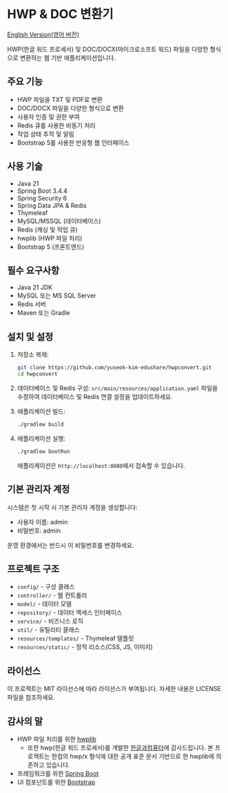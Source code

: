 # HWP & DOC 변환기

[English Version(영어 버전)](README.en.md)

HWP(한글 워드 프로세서) 및 DOC/DOCX(마이크로소프트 워드) 파일을 다양한 형식으로 변환하는 웹 기반 애플리케이션입니다.

## 주요 기능

- HWP 파일을 TXT 및 PDF로 변환
- DOC/DOCX 파일을 다양한 형식으로 변환
- 사용자 인증 및 권한 부여
- Redis 큐를 사용한 비동기 처리
- 작업 상태 추적 및 알림
- Bootstrap 5를 사용한 반응형 웹 인터페이스

## 사용 기술

- Java 21
- Spring Boot 3.4.4
- Spring Security 6
- Spring Data JPA & Redis
- Thymeleaf
- MySQL/MSSQL (데이터베이스)
- Redis (캐싱 및 작업 큐)
- hwplib (HWP 파일 처리)
- Bootstrap 5 (프론트엔드)

## 필수 요구사항

- Java 21 JDK
- MySQL 또는 MS SQL Server
- Redis 서버
- Maven 또는 Gradle

## 설치 및 설정

1. 저장소 복제:
   ```bash
   git clone https://github.com/yuseok-kim-edushare/hwpconvert.git
   cd hwpconvert
   ```

2. 데이터베이스 및 Redis 구성:
   `src/main/resources/application.yaml` 파일을 수정하여 데이터베이스 및 Redis 연결 설정을 업데이트하세요.

3. 애플리케이션 빌드:
   ```bash
   ./gradlew build
   ```

4. 애플리케이션 실행:
   ```bash
   ./gradlew bootRun
   ```
   
   애플리케이션은 `http://localhost:8080`에서 접속할 수 있습니다.

## 기본 관리자 계정

시스템은 첫 시작 시 기본 관리자 계정을 생성합니다:
- 사용자 이름: admin
- 비밀번호: admin

운영 환경에서는 반드시 이 비밀번호를 변경하세요.

## 프로젝트 구조

- `config/` - 구성 클래스
- `controller/` - 웹 컨트롤러
- `model/` - 데이터 모델
- `repository/` - 데이터 액세스 인터페이스
- `service/` - 비즈니스 로직
- `util/` - 유틸리티 클래스
- `resources/templates/` - Thymeleaf 템플릿
- `resources/static/` - 정적 리소스(CSS, JS, 이미지)

## 라이선스

이 프로젝트는 MIT 라이선스에 따라 라이선스가 부여됩니다. 자세한 내용은 LICENSE 파일을 참조하세요.

## 감사의 말

- HWP 파일 처리를 위한 [hwplib](https://github.com/neolord0/hwplib)
  - 또한 hwp(한글 워드 프로세서)를 개발한 [한글과컴퓨터](https://www.hancom.com)에 감사드립니다.
    본 프로젝트는 한컴의 hwp/x 형식에 대한 공개 표준 문서 기반으로 한 hwplib에 의존하고 있습니다.
- 프레임워크를 위한 [Spring Boot](https://spring.io/projects/spring-boot)
- UI 컴포넌트를 위한 [Bootstrap](https://getbootstrap.com/) 